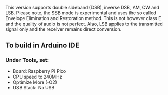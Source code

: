 This version supports double sideband (DSB), inverse DSB, AM, CW and LSB. Please note, the SSB mode is experimental and uses the so called Envelope Elimination and Restoration method. This is not however class E and the quality of audio is not perfect. Also, LSB applies to the transmitted signal only and the receiver remains direct conversion.

## To build in Arduino IDE

### Under Tools, set:
* Board: Raspberry Pi Pico
* CPU speed to 240MHz
* Optimize More (-O2)
* USB Stack: No USB
